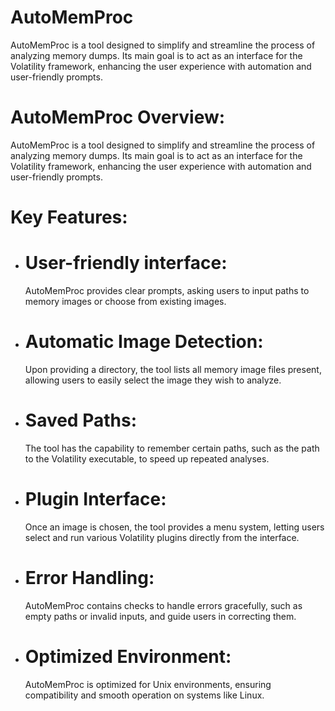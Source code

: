  # AutoMemProc
AutoMemProc is a tool designed to simplify and streamline the process of analyzing memory dumps. Its main goal is to act 
    as an interface for the Volatility framework, enhancing the user experience with automation and user-friendly prompts.

# AutoMemProc Overview:
AutoMemProc is a tool designed to simplify and streamline the process of analyzing memory dumps. Its main goal is to act 
    as an interface for the Volatility framework, enhancing the user experience with automation and user-friendly prompts.

# Key Features:
 - # User-friendly interface: 
   AutoMemProc provides clear prompts, asking users to input paths to memory images or choose from existing images.
 - # Automatic Image Detection: 
   Upon providing a directory, the tool lists all memory image files present, allowing users to easily select the image 
     they wish to analyze.
 - # Saved Paths: 
   The tool has the capability to remember certain paths, such as the path to the Volatility executable, to speed up 
     repeated analyses.
 - # Plugin Interface: 
   Once an image is chosen, the tool provides a menu system, letting users select and run various Volatility plugins 
     directly from the interface.
 - # Error Handling: 
   AutoMemProc contains checks to handle errors gracefully, such as empty paths or invalid inputs, and guide users in 
    correcting them.
 - # Optimized Environment:
   AutoMemProc is optimized for Unix environments, ensuring compatibility and smooth operation on systems like Linux.


